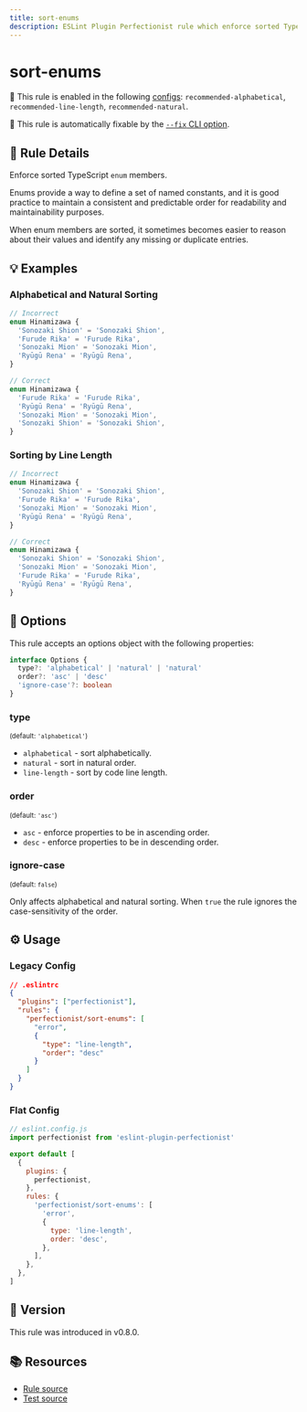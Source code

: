 ```yaml
---
title: sort-enums
description: ESLint Plugin Perfectionist rule which enforce sorted TypeScript enum members
---
```


# sort-enums

💼 This rule is enabled in the following [configs](/configs/): `recommended-alphabetical`, `recommended-line-length`, `recommended-natural`.

🔧 This rule is automatically fixable by the [`--fix` CLI option](https://eslint.org/docs/latest/user-guide/command-line-interface#--fix).

<!-- end auto-generated rule header -->

## 📖 Rule Details

Enforce sorted TypeScript `enum` members.

Enums provide a way to define a set of named constants, and it is good practice to maintain a consistent and predictable order for readability and maintainability purposes.

When enum members are sorted, it sometimes becomes easier to reason about their values and identify any missing or duplicate entries.

## 💡 Examples

### Alphabetical and Natural Sorting

```ts
// Incorrect
enum Hinamizawa {
  'Sonozaki Shion' = 'Sonozaki Shion',
  'Furude Rika' = 'Furude Rika',
  'Sonozaki Mion' = 'Sonozaki Mion',
  'Ryūgū Rena' = 'Ryūgū Rena',
}

// Correct
enum Hinamizawa {
  'Furude Rika' = 'Furude Rika',
  'Ryūgū Rena' = 'Ryūgū Rena',
  'Sonozaki Mion' = 'Sonozaki Mion',
  'Sonozaki Shion' = 'Sonozaki Shion',
}
```

### Sorting by Line Length

```ts
// Incorrect
enum Hinamizawa {
  'Sonozaki Shion' = 'Sonozaki Shion',
  'Furude Rika' = 'Furude Rika',
  'Sonozaki Mion' = 'Sonozaki Mion',
  'Ryūgū Rena' = 'Ryūgū Rena',
}

// Correct
enum Hinamizawa {
  'Sonozaki Shion' = 'Sonozaki Shion',
  'Sonozaki Mion' = 'Sonozaki Mion',
  'Furude Rika' = 'Furude Rika',
  'Ryūgū Rena' = 'Ryūgū Rena',
}
```

## 🔧 Options

This rule accepts an options object with the following properties:

```ts
interface Options {
  type?: 'alphabetical' | 'natural' | 'natural'
  order?: 'asc' | 'desc'
  'ignore-case'?: boolean
}
```

### type

<sub>(default: `'alphabetical'`)</sub>

- `alphabetical` - sort alphabetically.
- `natural` - sort in natural order.
- `line-length` - sort by code line length.

### order

<sub>(default: `'asc'`)</sub>

- `asc` - enforce properties to be in ascending order.
- `desc` - enforce properties to be in descending order.

### ignore-case

<sub>(default: `false`)</sub>

Only affects alphabetical and natural sorting. When `true` the rule ignores the case-sensitivity of the order.

## ⚙️ Usage

### Legacy Config

```json
// .eslintrc
{
  "plugins": ["perfectionist"],
  "rules": {
    "perfectionist/sort-enums": [
      "error",
      {
        "type": "line-length",
        "order": "desc"
      }
    ]
  }
}
```

### Flat Config

```js
// eslint.config.js
import perfectionist from 'eslint-plugin-perfectionist'

export default [
  {
    plugins: {
      perfectionist,
    },
    rules: {
      'perfectionist/sort-enums': [
        'error',
        {
          type: 'line-length',
          order: 'desc',
        },
      ],
    },
  },
]
```

## 🚀 Version

This rule was introduced in v0.8.0.

## 📚 Resources

- [Rule source](https://github.com/azat-io/eslint-plugin-perfectionist/blob/main/rules/sort-enums.ts)
- [Test source](https://github.com/azat-io/eslint-plugin-perfectionist/blob/main/test/sort-enums.test.ts)
